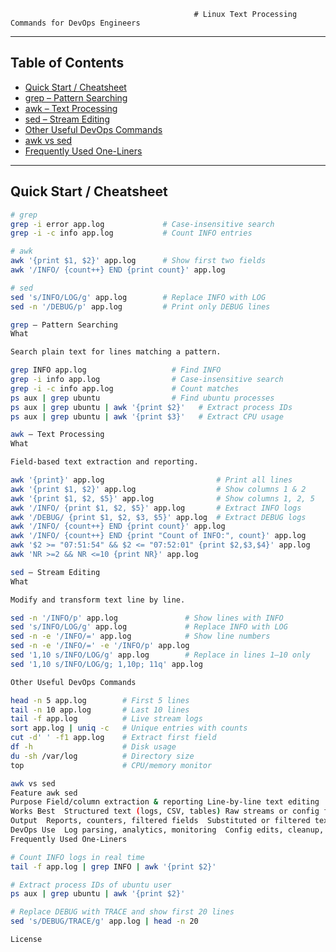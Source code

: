                                              # Linux Text Processing Commands for DevOps Engineers



---

## Table of Contents

* [Quick Start / Cheatsheet](#quick-start--cheatsheet)
* [grep – Pattern Searching](#grep--pattern-searching)
* [awk – Text Processing](#awk--text-processing)
* [sed – Stream Editing](#sed--stream-editing)
* [Other Useful DevOps Commands](#other-useful-devops-commands)
* [awk vs sed](#awk-vs-sed)
* [Frequently Used One-Liners](#frequently-used-one-liners)

---

## Quick Start / Cheatsheet

```bash
# grep
grep -i error app.log             # Case-insensitive search
grep -i -c info app.log           # Count INFO entries

# awk
awk '{print $1, $2}' app.log      # Show first two fields
awk '/INFO/ {count++} END {print count}' app.log

# sed
sed 's/INFO/LOG/g' app.log        # Replace INFO with LOG
sed -n '/DEBUG/p' app.log         # Print only DEBUG lines

grep – Pattern Searching
What

Search plain text for lines matching a pattern.

grep INFO app.log                   # Find INFO
grep -i info app.log                # Case-insensitive search
grep -i -c info app.log             # Count matches
ps aux | grep ubuntu                # Find ubuntu processes
ps aux | grep ubuntu | awk '{print $2}'   # Extract process IDs
ps aux | grep ubuntu | awk '{print $3}'   # Extract CPU usage

awk – Text Processing
What

Field-based text extraction and reporting.

awk '{print}' app.log                         # Print all lines
awk '{print $1, $2}' app.log                  # Show columns 1 & 2
awk '{print $1, $2, $5}' app.log              # Show columns 1, 2, 5
awk '/INFO/ {print $1, $2, $5}' app.log       # Extract INFO logs
awk '/DEBUG/ {print $1, $2, $3, $5}' app.log  # Extract DEBUG logs
awk '/INFO/ {count++} END {print count}' app.log
awk '/INFO/ {count++} END {print "Count of INFO:", count}' app.log
awk '$2 >= "07:51:54" && $2 <= "07:52:01" {print $2,$3,$4}' app.log
awk 'NR >=2 && NR <=10 {print NR}' app.log

sed – Stream Editing
What

Modify and transform text line by line.

sed -n '/INFO/p' app.log               # Show lines with INFO
sed 's/INFO/LOG/g' app.log             # Replace INFO with LOG
sed -n -e '/INFO/=' app.log            # Show line numbers
sed -n -e '/INFO/=' -e '/INFO/p' app.log
sed '1,10 s/INFO/LOG/g' app.log        # Replace in lines 1–10 only
sed '1,10 s/INFO/LOG/g; 1,10p; 11q' app.log

Other Useful DevOps Commands

head -n 5 app.log        # First 5 lines
tail -n 10 app.log       # Last 10 lines
tail -f app.log          # Live stream logs
sort app.log | uniq -c   # Unique entries with counts
cut -d' ' -f1 app.log    # Extract first field
df -h                    # Disk usage
du -sh /var/log          # Directory size
top                      # CPU/memory monitor

awk vs sed
Feature	awk	sed
Purpose	Field/column extraction & reporting	Line-by-line text editing
Works Best	Structured text (logs, CSV, tables)	Raw streams or config files
Output	Reports, counters, filtered fields	Substituted or filtered text
DevOps Use	Log parsing, analytics, monitoring	Config edits, cleanup, quick fixes
Frequently Used One-Liners

# Count INFO logs in real time
tail -f app.log | grep INFO | awk '{print $2}'

# Extract process IDs of ubuntu user
ps aux | grep ubuntu | awk '{print $2}'

# Replace DEBUG with TRACE and show first 20 lines
sed 's/DEBUG/TRACE/g' app.log | head -n 20

License